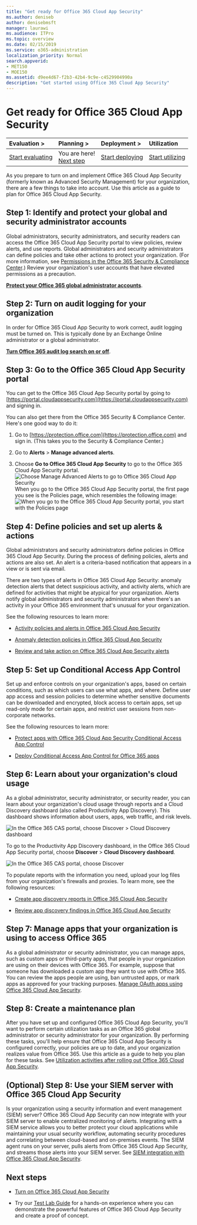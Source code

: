 ```yaml
---
title: "Get ready for Office 365 Cloud App Security"
ms.author: deniseb
author: denisebmsft
manager: laurawi
ms.audience: ITPro
ms.topic: overview
ms.date: 02/15/2019
ms.service: o365-administration
localization_priority: Normal
search.appverid:
- MET150
- MOE150
ms.assetid: d9ee4d67-f2b3-42b4-9c9e-c4529904990a
description: "Get started using Office 365 Cloud App Security"
---
```


# Get ready for Office 365 Cloud App Security
  
|****Evaluation** \>**|****Planning** \>**|****Deployment** \>**|****Utilization****|
|:-----|:-----|:-----|:-----|
|[Start evaluating](office-365-cas-overview.md) <br/> |You are here!  <br/> [Next step](turn-on-office-365-cas.md) <br/> |[Start deploying](turn-on-office-365-cas.md) <br/> |[Start utilizing](utilization-activities-for-ocas.md) <br/> |
   
As you prepare to turn on and implement Office 365 Cloud App Security (formerly known as Advanced Security Management) for your organization, there are a few things to take into account. Use this article as a guide to plan for Office 365 Cloud App Security.
    
## Step 1: Identify and protect your global and security administrator accounts

Global administrators, security administrators, and security readers can access the Office 365 Cloud App Security portal to view policies, review alerts, and use reports. Global administrators and security administrators can define policies and take other actions to protect your organization. (For more information, see [Permissions in the Office 365 Security &amp; Compliance Center](permissions-in-the-security-and-compliance-center.md).) Review your organization's user accounts that have elevated permissions as a precaution. 
  
 **[Protect your Office 365 global administrator accounts](https://docs.microsoft.com/office365/enterprise/protect-your-global-administrator-accounts)**. 
  
## Step 2: Turn on audit logging for your organization

In order for Office 365 Cloud App Security to work correct, audit logging must be turned on. This is typically done by an Exchange Online administrator or a global administrator.
  
 **[Turn Office 365 audit log search on or off](turn-audit-log-search-on-or-off.md)**. 
  
## Step 3: Go to the Office 365 Cloud App Security portal

You can get to the Office 365 Cloud App Security portal by going to [https://portal.cloudappsecurity.com](https://portal.cloudappsecurity.com) and signing in. 

You can also get there from the Office 365 Security &amp; Compliance Center. Here's one good way to do it:

1. Go to [https://protection.office.com](https://protection.office.com) and sign in. (This takes you to the Security &amp; Compliance Center.)
    
2. Go to **Alerts** \> **Manage advanced alerts**.
    
3. Choose **Go to Office 365 Cloud App Security** to go to the Office 365 Cloud App Security portal.<br> ![Choose Manage Advanced Alerts to go to Office 365 Cloud App Security](media/958632d4-03e3-4ade-8e22-d5509db6fca7.png)<br>When you go to the Office 365 Cloud App Security portal, the first page you see is the Policies page, which resembles the following image:<br>![When you go to the Office 365 Cloud App Security portal, you start with the Policies page](media/5cb8833c-4e08-438c-bab3-91b5106f6f3f.png)<br>
  
## Step 4: Define policies and set up alerts &amp; actions

Global administrators and security administrators define policies in Office 365 Cloud App Security. During the process of defining policies, alerts and actions are also set. An alert is a criteria-based notification that appears in a view or is sent via email. 
  
There are two types of alerts in Office 365 Cloud App Security: anomaly detection alerts that detect suspicious activity, and activity alerts, which are defined for activities that might be atypical for your organization. Alerts notify global administrators and security administrators when there's an activity in your Office 365 environment that's unusual for your organization.
  
See the following resources to learn more:
  
- [Activity policies and alerts in Office 365 Cloud App Security](activity-policies-and-alerts.md)
    
- [Anomaly detection policies in Office 365 Cloud App Security](anomaly-detection-policies-in-ocas.md)
    
- [Review and take action on Office 365 Cloud App Security alerts](review-office-365-cas-alerts.md)
    

## Step 5: Set up Conditional Access App Control

Set up and enforce controls on your organization's apps, based on certain conditions, such as which users can use what apps, and where. Define user app access and session policies to determine whether sensitive documents can be downloaded and encrypted, block access to certain apps, set up read-only mode for certain apps, and restrict user sessions from non-corporate networks.

See the following resources to learn more:

- [Protect apps with Office 365 Cloud App Security Conditional Access App Control](ocas-conditional-access-app-control.md)

- [Deploy Conditional Access App Control for Office 365 apps](ocas-deploy-conditional-access-app-control.md)

## Step 6: Learn about your organization's cloud usage

As a global administrator, security administrator, or security reader, you can learn about your organization's cloud usage through reports and a Cloud Discovery dashboard (also called Productivity App Discovery). This dashboard shows information about users, apps, web traffic, and risk levels.
  
![In the Office 365 CAS portal, choose Discover \> Cloud Discovery dashboard](media/61269290-fd82-4d4b-8045-aea1ebc82287.png)
  
To go to the Productivity App Discovery dashboard, in the Office 365 Cloud App Security portal, choose **Discover** \> **Cloud Discovery dashboard**.
  
![In the Office 365 CAS portal, choose Discover](media/73b5299f-94b5-49dd-a00f-154d188eb2c5.png)
  
To populate reports with the information you need, upload your log files from your organization's firewalls and proxies. To learn more, see the following resources:
  
- [Create app discovery reports in Office 365 Cloud App Security](create-app-discovery-reports-in-ocas.md)
    
- [Review app discovery findings in Office 365 Cloud App Security](review-app-discovery-findings-in-ocas.md)
    
## Step 7: Manage apps that your organization is using to access Office 365

As a global administrator or security administrator, you can manage apps, such as custom apps or third-party apps, that people in your organization are using on their devices with Office 365. For example, suppose that someone has downloaded a custom app they want to use with Office 365. You can review the apps people are using, ban untrusted apps, or mark apps as approved for your tracking purposes. [Manage OAuth apps using Office 365 Cloud App Security](manage-app-permissions-in-ocas.md).
  
## Step 8: Create a maintenance plan

After you have set up and configured Office 365 Cloud App Security, you'll want to perform certain utilization tasks as an Office 365 global administrator or security administrator for your organization.
By performing these tasks, you'll help ensure that Office 365 Cloud App Security is configured correctly, your policies are up to date, and your organization realizes value from Office 365. Use this article as a guide to help you plan for these tasks. See [Utilization activities after rolling out Office 365 Cloud App Security](utilization-activities-for-ocas.md).

## (Optional) Step 8: Use your SIEM server with Office 365 Cloud App Security

Is your organization using a security information and event management (SIEM) server? Office 365 Cloud App Security can now integrate with your SIEM server to enable centralized monitoring of alerts. Integrating with a SIEM service allows you to better protect your cloud applications while maintaining your usual security workflow, automating security procedures and correlating between cloud-based and on-premises events. The SIEM agent runs on your server, pulls alerts from Office 365 Cloud App Security, and streams those alerts into your SIEM server. See [SIEM integration with Office 365 Cloud App Security](integrate-your-siem-server-with-office-365-cas.md).
  
## Next steps

- [Turn on Office 365 Cloud App Security](turn-on-office-365-cas.md)
    
- Try our [Test Lab Guide](https://docs.microsoft.com/office365/enterprise/cloud-app-security-for-your-office-365-dev-test-environment) for a hands-on experience where you can demonstrate the powerful features of Office 365 Cloud App Security and create a proof of concept. 
    

